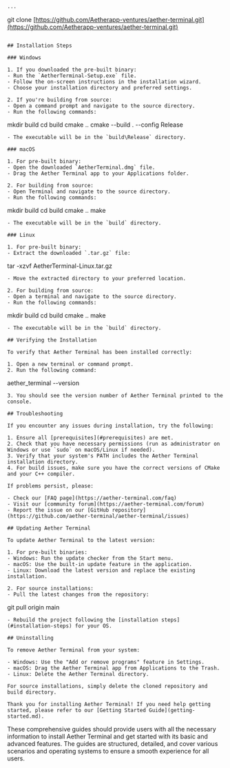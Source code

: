 ```markdown project="Aether Terminal" file="installation.md"
...
```

git clone [https://github.com/Aetherapp-ventures/aether-terminal.git](https://github.com/Aetherapp-ventures/aether-terminal.git)

```plaintext

## Installation Steps

### Windows

1. If you downloaded the pre-built binary:
- Run the `AetherTerminal-Setup.exe` file.
- Follow the on-screen instructions in the installation wizard.
- Choose your installation directory and preferred settings.

2. If you're building from source:
- Open a command prompt and navigate to the source directory.
- Run the following commands:
  ```
  mkdir build
  cd build
  cmake ..
  cmake --build . --config Release
  ```
- The executable will be in the `build\Release` directory.

### macOS

1. For pre-built binary:
- Open the downloaded `AetherTerminal.dmg` file.
- Drag the Aether Terminal app to your Applications folder.

2. For building from source:
- Open Terminal and navigate to the source directory.
- Run the following commands:
  ```
  mkdir build
  cd build
  cmake ..
  make
  ```
- The executable will be in the `build` directory.

### Linux

1. For pre-built binary:
- Extract the downloaded `.tar.gz` file:
  ```
  tar -xzvf AetherTerminal-Linux.tar.gz
  ```
- Move the extracted directory to your preferred location.

2. For building from source:
- Open a terminal and navigate to the source directory.
- Run the following commands:
  ```
  mkdir build
  cd build
  cmake ..
  make
  ```
- The executable will be in the `build` directory.

## Verifying the Installation

To verify that Aether Terminal has been installed correctly:

1. Open a new terminal or command prompt.
2. Run the following command:
```

aether_terminal --version

```plaintext
3. You should see the version number of Aether Terminal printed to the console.

## Troubleshooting

If you encounter any issues during installation, try the following:

1. Ensure all [prerequisites](#prerequisites) are met.
2. Check that you have necessary permissions (run as administrator on Windows or use `sudo` on macOS/Linux if needed).
3. Verify that your system's PATH includes the Aether Terminal installation directory.
4. For build issues, make sure you have the correct versions of CMake and your C++ compiler.

If problems persist, please:

- Check our [FAQ page](https://aether-terminal.com/faq)
- Visit our [community forum](https://aether-terminal.com/forum)
- Report the issue on our [GitHub repository](https://github.com/aether-terminal/aether-terminal/issues)

## Updating Aether Terminal

To update Aether Terminal to the latest version:

1. For pre-built binaries:
- Windows: Run the update checker from the Start menu.
- macOS: Use the built-in update feature in the application.
- Linux: Download the latest version and replace the existing installation.

2. For source installations:
- Pull the latest changes from the repository:
  ```
  git pull origin main
  ```
- Rebuild the project following the [installation steps](#installation-steps) for your OS.

## Uninstalling

To remove Aether Terminal from your system:

- Windows: Use the "Add or remove programs" feature in Settings.
- macOS: Drag the Aether Terminal app from Applications to the Trash.
- Linux: Delete the Aether Terminal directory.

For source installations, simply delete the cloned repository and build directory.

Thank you for installing Aether Terminal! If you need help getting started, please refer to our [Getting Started Guide](getting-started.md).
```

These comprehensive guides should provide users with all the necessary information to install Aether Terminal and get started with its basic and advanced features. The guides are structured, detailed, and cover various scenarios and operating systems to ensure a smooth experience for all users.